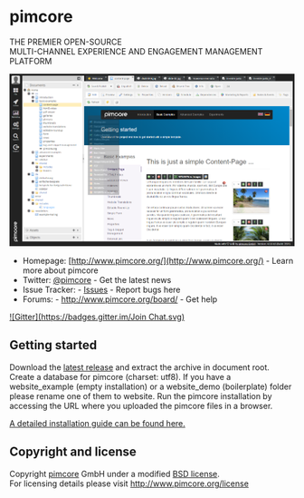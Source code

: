 # pimcore

THE PREMIER OPEN-SOURCE  
MULTI-CHANNEL EXPERIENCE AND ENGAGEMENT MANAGEMENT PLATFORM


![Editing Interface](website_demo/static/screenshots/1.png)

* Homepage: [http://www.pimcore.org/](http://www.pimcore.org/) - Learn more about pimcore
* Twitter: [@pimcore](https://twitter.com/pimcore) - Get the latest news
* Issue Tracker: - [Issues](http://www.pimcore.org/issues) - Report bugs here
* Forums: - http://www.pimcore.org/board/ - Get help

[![Gitter](https://badges.gitter.im/Join Chat.svg)](https://gitter.im/pimcore/pimcore?utm_source=badge&utm_medium=badge&utm_campaign=pr-badge)

## Getting started

Download the [latest release](http://www.pimcore.org/download) and extract the archive in document root.
Create a database for pimcore (charset: utf8). If you have a website_example (empty installation) or a website_demo (boilerplate) folder please rename one of them to website.
Run the pimcore installation by accessing the URL where you uploaded the pimcore files in a browser.

[A detailed installation guide can be found here.](http://www.pimcore.org/wiki/pages/viewpage.action?pageId=12124463)


## Copyright and license

Copyright [pimcore](http://www.pimcore.org) GmbH under a modified [BSD license](LICENSE.txt).  
For licensing details please visit http://www.pimcore.org/license

